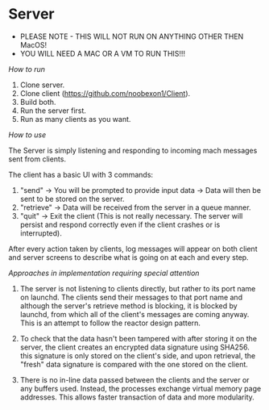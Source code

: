 # Server

* PLEASE NOTE - THIS WILL NOT RUN ON ANYTHING OTHER THEN MacOS! 
* YOU WILL NEED A MAC OR A VM TO RUN THIS!!! 

*How to run*

1) Clone server.
2) Clone client (https://github.com/noobexon1/Client).
3) Build both.
4) Run the server first.
5) Run as many clients as you want.

*How to use*

The Server is simply listening and responding to incoming mach messages sent from clients.

The client has a basic UI with 3 commands:

1) "send" -> You will be prompted to provide input data -> Data will then be sent to be stored on the server.
2) "retrieve" -> Data will be received from the server in a queue manner.
3) "quit" -> Exit the client (This is not really necessary. The server will persist and respond correctly even if the client crashes or is interrupted).

After every action taken by clients, log messages will appear on both client and server screens to describe what is going on at each and every step.

*Approaches in implementation requiring special attention*

1) The server is not listening to clients directly, but rather to its port name on launchd. 
The clients send their messages to that port name and although the server's retrieve method is blocking,
it is blocked by launchd, from which all of the client's messages are coming anyway. This is an attempt to follow the reactor design pattern.

2) To check that the data hasn't been tampered with after storing it on the server, the client creates an encrypted data signature
using SHA256. this signature is only stored on the client's side, and upon retrieval, the "fresh" data signature is compared with the 
one stored on the client.

3) There is no in-line data passed between the clients and the server or any buffers used. 
Instead, the processes exchange virtual memory page addresses. This allows faster transaction of data and more modularity. 
